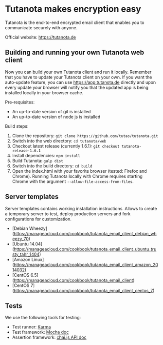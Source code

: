 # Tutanota makes encryption easy

Tutanota is the end-to-end encrypted email client that enables you to communicate securely with anyone.

Official website: https://tutanota.de

## Building and running your own Tutanota web client

Now you can build your own Tutanota client and run it locally. Remember that you have to update your Tutanota client on your own. If you want the auto-update feature, you can use https://app.tutanota.de directly and upon every update your browser will notify you that the updated app is being installed locally in your browser cache.

Pre-requisites:
* An up-to-date version of git is installed
* An up-to-date version of node js is installed

Build steps:

1. Clone the repository: `git clone https://github.com/tutao/tutanota.git`
2. Switch into the web directory: `cd tutanota/web`
3. Checkout latest release (currently 1.6.1): `git checkout tutanota-release-1.6.1`
4. Install dependencies: `npm install`
5. Build Tutanota: `gulp dist`
6. Switch into the build directory: `cd build`
7. Open the index.html with your favorite browser (tested: Firefox and Chrome). Running Tutanota locally with Chrome requires starting Chrome with the argument `--allow-file-access-from-files`.

## Server templates
Server templates contains working installation instructions. Allows to create a temporary server to test, deploy production servers and fork configurations for customization.
 - [Debian Wheezy] (https://manageacloud.com/cookbook/tutanota_email_client_debian_wheezy_70)
 - [Ubuntu 14.04] (https://manageacloud.com/cookbook/tutanota_email_client_ubuntu_trusty_tahr_1404)
 - [Amazon Linux] (https://manageacloud.com/cookbook/tutanota_email_client_amazon_2014032)
 - [CentOS 6.5] (https://manageacloud.com/cookbook/tutanota_email_client)
 - [CentOS 7] (https://manageacloud.com/cookbook/tutanota_email_client_centos_7)

## Tests

We use the following tools for testing:
* Test runner: [Karma](http://karma-runner.github.io/)
* Test framework: [Mocha doc](http://chaijs.com/api/assert/)
* Assertion framework: [chai.js API doc](http://chaijs.com/api/assert/)
